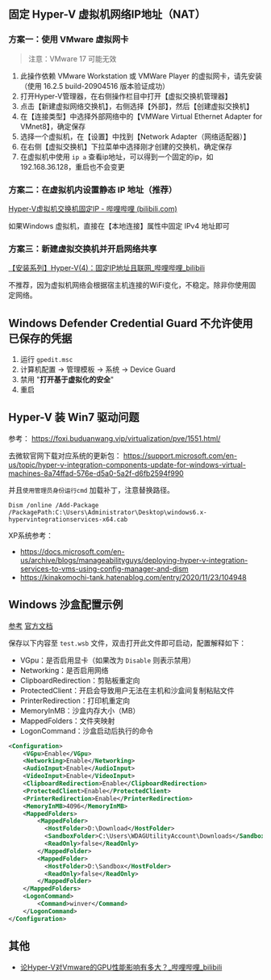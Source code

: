 
## 固定 Hyper-V 虚拟机网络IP地址（NAT）

### 方案一：使用 VMware 虚拟网卡

> 注意：VMware 17 可能无效

1. 此操作依赖 VMware Workstation 或 VMWare Player 的虚拟网卡，请先安装（使用 16.2.5 build-20904516 版本验证成功）
2. 打开Hyper-V管理器，在右侧操作栏目中打开【虚拟交换机管理器】
3. 点击【新建虚拟网络交换机】，右侧选择【外部】，然后【创建虚拟交换机】
4. 在【连接类型】中选择外部网络中的【VMWare Virtual Ethernet Adapter for VMnet8】，确定保存
5. 选择一个虚拟机，在【设置】中找到【Network Adapter（网络适配器）】
6. 在右侧【虚拟交换机】下拉菜单中选择刚才创建的交换机，确定保存
7. 在虚拟机中使用 `ip a` 查看ip地址，可以得到一个固定的ip，如 192.168.36.128，重启也不会变更

### 方案二：在虚拟机内设置静态 IP 地址（推荐）

[Hyper-V虚拟机交换机固定IP - 哔哩哔哩 (bilibili.com)](https://www.bilibili.com/read/cv16516132)

如果Windows 虚拟机，直接在【本地连接】属性中固定 IPv4 地址即可

### 方案三：新建虚拟交换机并开启网络共享

[【安装系列】Hyper-V(4)：固定IP地址且联网_哔哩哔哩_bilibili](https://www.bilibili.com/video/BV1HN411X7Lj/)

不推荐，因为虚拟机网络会根据宿主机连接的WiFi变化，不稳定。除非你使用固定网络。

## Windows Defender Credential Guard 不允许使用已保存的凭据

1. 运行 `gpedit.msc`
2. 计算机配置 -> 管理模板 -> 系统 -> Device Guard 
3. 禁用 "**打开基于虚拟化的安全**"
4. 重启

## Hyper-V 装 Win7 驱动问题

参考： https://foxi.buduanwang.vip/virtualization/pve/1551.html/

去微软官网下载对应系统的更新包： https://support.microsoft.com/en-us/topic/hyper-v-integration-components-update-for-windows-virtual-machines-8a74ffad-576e-d5a0-5a2f-d6fb2594f990

并且`使用管理员身份运行cmd` 加载补丁，注意替换路径。

`Dism /online /Add-Package /PackagePath:C:\Users\Administrator\Desktop\windows6.x-hypervintegrationservices-x64.cab`


XP系统参考：
- https://docs.microsoft.com/en-us/archive/blogs/manageabilityguys/deploying-hyper-v-integration-services-to-vms-using-config-manager-and-dism
- https://kinakomochi-tank.hatenablog.com/entry/2020/11/23/104948

## Windows 沙盒配置示例

[参考](https://sspai.com/post/70356) [官方文档](https://learn.microsoft.com/zh-cn/windows/security/threat-protection/windows-sandbox/windows-sandbox-configure-using-wsb-file)

保存以下内容至 `test.wsb` 文件，双击打开此文件即可启动，配置解释如下：
- VGpu：是否启用显卡（如果改为 `Disable` 则表示禁用）
- Networking：是否启用网络
- ClipboardRedirection：剪贴板重定向
- ProtectedClient：开启会导致用户无法在主机和沙盒间复制粘贴文件
- PrinterRedirection：打印机重定向
- MemoryInMB：沙盒内存大小（MB）
- MappedFolders：文件夹映射
- LogonCommand：沙盒启动后执行的命令
```xml
<Configuration>
    <VGpu>Enable</VGpu>
    <Networking>Enable</Networking>
    <AudioInput>Enable</AudioInput>
    <VideoInput>Enable</VideoInput>
    <ClipboardRedirection>Enable</ClipboardRedirection>
    <ProtectedClient>Enable</ProtectedClient>
    <PrinterRedirection>Enable</PrinterRedirection>
    <MemoryInMB>4096</MemoryInMB>
    <MappedFolders>
        <MappedFolder>
          <HostFolder>D:\Download</HostFolder>
          <SandboxFolder>C:\Users\WDAGUtilityAccount\Downloads</SandboxFolder>
          <ReadOnly>false</ReadOnly>
        </MappedFolder>
        <MappedFolder>
          <HostFolder>D:\Sandbox</HostFolder>
          <ReadOnly>false</ReadOnly>
        </MappedFolder>
    </MappedFolders>
    <LogonCommand>
        <Command>winver</Command>
    </LogonCommand>
</Configuration>
```

## 其他

- [论Hyper-V对Vmware的GPU性能影响有多大？_哔哩哔哩_bilibili](https://www.bilibili.com/video/BV1EB4y1H7JT/)